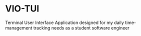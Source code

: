 # VIO-TUI
Terminal User Interface Application designed for my daily time-management tracking needs as a student software engineer
